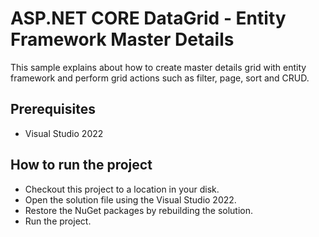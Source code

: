 # ASP.NET CORE DataGrid - Entity Framework Master Details

This sample explains about how to create master details grid with entity framework and perform grid actions such as filter, page, sort and CRUD.

## Prerequisites

* Visual Studio 2022

## How to run the project

* Checkout this project to a location in your disk.
* Open the solution file using the Visual Studio 2022.
* Restore the NuGet packages by rebuilding the solution.
* Run the project.